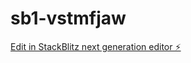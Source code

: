 # sb1-vstmfjaw

[Edit in StackBlitz next generation editor ⚡️](https://stackblitz.com/~/github.com/Sanjayankk6/sb1-vstmfjaw)